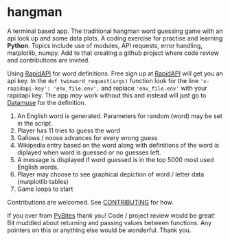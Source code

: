# hangman

A terminal based app. The traditional hangman word guessing game with an api look up and some data plots. A coding exercise for practise and learning **Python**. Topics include use of modules, API requests, error handling, matplotlib, numpy. Add to that creating a github project where code review and contributions are invited. 

Using [RapidAPI](https://rapidapi.com/marketplace) for word definitions. Free sign up at [RapidAPI](rapidapi.com) will get you an api key. 
In the ```def twinword_request(args)``` function look for the line ```'x-rapidapi-key': 'env_file.env',``` and replace ```'env_file.env'``` with your rapidapi key. The app *may* work without this and instead will just go to [Datamuse](https://www.datamuse.com/api/) for the definition.   

1. An English word is generated. Parameters for random (word) may be set in the script.
2. Player has 11 tries to guess the word
3. Gallows / noose advances for every wrong guess
4. Wikipedia entry based on the word along with definitions of the word is diplayed when word is guessed or no guesses left.
5. A message is displayed if word guessed is in the top 5000 most used English words.
6. Player may choose to see graphical depiction of word / letter data (matplotlib tables)
7. Game loops to start

Contributions are welcomed. See [CONTRIBUTING](https://github.com/alxtrnr/hangman/blob/master/CONTRIBUTING.md) for how.

If you over from [PyBites](pybites.slack.com) thank you! Code / project review would be great! Bit muddled about returning and passing values between functions. Any pointers on this or anything else would be wonderful. Thank you.  
